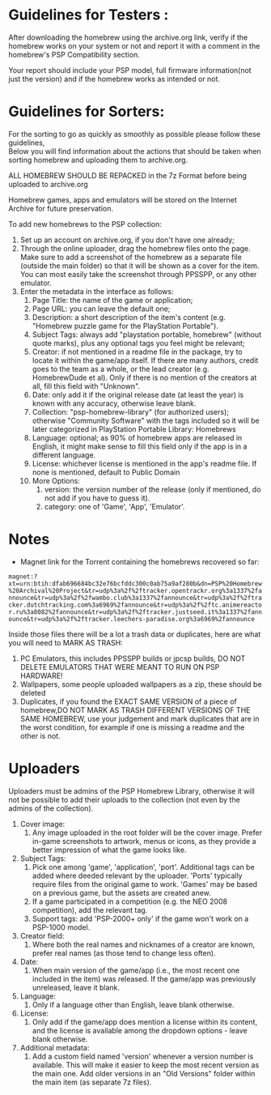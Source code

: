 # Guidelines for Testers : 

After downloading the homebrew using the archive.org link, verify if the homebrew works on your system or not and report it with a comment in the homebrew's PSP Compatibility section.

Your report should include your PSP model, full firmware information(not just the version) and if the homebrew works as intended or not.	

# Guidelines for Sorters:

For the sorting to go as quickly as smoothly as possible please follow these guidelines,	
Below you will find information about the actions that should be taken when sorting homebrew and uploading them to archive.org.	

ALL HOMEBREW SHOULD BE REPACKED in the 7z Format before being uploaded to archive.org	
	
Homebrew games, apps and emulators will be stored on the Internet Archive for future preservation.	
	
To add new homebrews to the PSP collection:	
1. Set up an account on archive.org, if you don't have one already;	
1. Through the online uploader, drag the homebrew files onto the page. Make sure to add a screenshot of the homebrew as a separate file (outside the main folder) so that it will be shown as a cover for the item. You can most easily take the screenshot through PPSSPP, or any other emulator.	
1. Enter the metadata in the interface as follows:	
	1. Page Title: the name of the game or application;	
	1. Page URL: you can leave the default one;	
	1. Description: a short description of the item's content (e.g. "Homebrew puzzle game for the PlayStation Portable").	
	1. Subject Tags: always add "playstation portable, homebrew" (without quote marks), plus any optional tags you feel might be relevant;	
	1. Creator: if not mentioned in a readme file in the package, try to locate it within the game/app itself. If there are many authors, credit goes to the team as a whole, or the lead creator (e.g. HomebrewDude et al). Only if there is no mention of the creators at all, fill this field with "Unknown".	
	1. Date: only add it if the original release date (at least the year) is known with any accuracy, otherwise leave blank.	
	1. Collection: "psp-homebrew-library" (for authorized users); otherwise "Community Software" with the tags included so it will be later categorized in PlayStation Portable Library: Homebrews 	
	1. Language: optional; as 90% of homebrew apps are released in English, it might make sense to fill this field only if the app is in a different language.	
	1. License: whichever license is mentioned in the app's readme file. If none is mentioned, default to Public Domain	
	1. More Options:	
		1. version: the version number of the release (only if mentioned, do not add if you have to guess it).	
		1. category: one of 'Game', 'App', 'Emulator'.	
	
# Notes

- Magnet link for the Torrent containing the homebrews recovered so far:

```magnet:?xt=urn:btih:dfab696684bc32e76bcfddc300c0ab75a9af280b&dn=PSP%20Homebrew%20Archival%20Project&tr=udp%3a%2f%2ftracker.opentrackr.org%3a1337%2fannounce&tr=udp%3a%2f%2fwambo.club%3a1337%2fannounce&tr=udp%3a%2f%2ftracker.dutchtracking.com%3a6969%2fannounce&tr=udp%3a%2f%2ftc.animereactor.ru%3a8082%2fannounce&tr=udp%3a%2f%2ftracker.justseed.it%3a1337%2fannounce&tr=udp%3a%2f%2ftracker.leechers-paradise.org%3a6969%2fannounce```

Inside those files there will be  a lot a trash data or duplicates, here are what you will need to MARK AS TRASH:	
	
1. PC Emulators, this includes PPSSPP builds or jpcsp builds, DO NOT DELETE EMULATORS THAT WERE MEANT TO RUN ON PSP HARDWARE!	
2. Wallpapers, some people uploaded wallpapers as a zip, these should be deleted	
3. Duplicates, if you found the EXACT SAME VERSION of a piece of homebrew,DO NOT MARK  AS TRASH DIFFERENT VERSIONS OF THE SAME HOMEBREW, use your judgement and mark duplicates that are in the worst condition, for example if one is missing a readme and the other is not.

# Uploaders

Uploaders must be admins of the PSP Homebrew Library, otherwise it will not be possible to add their uploads to the collection (not even by the admins of the collection).

1. Cover image:
	1. Any image uploaded in the root folder will be the cover image. Prefer in-game screenshots to artwork, menus or icons, as they provide a better impression of what the game looks like. 
1. Subject Tags:
	1. Pick one among 'game', 'application', 'port'. Additional tags can be added where deeded relevant by the uploader. 'Ports' typically require files from the original game to work. 'Games' may be based on a previous game, but the assets are created anew. 
	1. If a game participated in a competition (e.g. the NEO 2008 competition), add the relevant tag.
	1. Support tags: add 'PSP-2000+ only' if the game won't work on a PSP-1000 model.
1. Creator field:
	1. Where both the real names and nicknames of a creator are known, prefer real names (as those tend to change less often).
1. Date:
	1. When main version of the game/app (i.e., the most recent one included in the item) was released. If the game/app was previously unreleased, leave it blank. 
1. Language:
	1. Only if a language other than English, leave blank otherwise.
1. License:
	1. Only add if the game/app does mention a license within its content, and the license is available among the dropdown options - leave blank otherwise.
1. Additional metadata:
	1. Add a custom field named 'version' whenever a version number is available. This will make it easier to keep the most recent version as the main one. Add older versions in an "Old Versions" folder within the main item (as separate 7z files).

